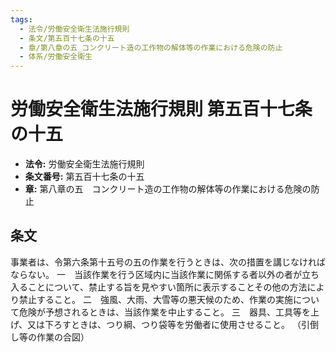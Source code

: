 ```yaml
---
tags:
  - 法令/労働安全衛生法施行規則
  - 条文/第五百十七条の十五
  - 章/第八章の五_コンクリート造の工作物の解体等の作業における危険の防止
  - 体系/労働安全衛生
---
```

# 労働安全衛生法施行規則 第五百十七条の十五

- **法令:** 労働安全衛生法施行規則
- **条文番号:** 第五百十七条の十五
- **章:** 第八章の五　コンクリート造の工作物の解体等の作業における危険の防止

## 条文
事業者は、令第六条第十五号の五の作業を行うときは、次の措置を講じなければならない。
一　当該作業を行う区域内に当該作業に関係する者以外の者が立ち入ることについて、禁止する旨を見やすい箇所に表示することその他の方法により禁止すること。
二　強風、大雨、大雪等の悪天候のため、作業の実施について危険が予想されるときは、当該作業を中止すること。
三　器具、工具等を上げ、又は下ろすときは、つり綱、つり袋等を労働者に使用させること。
（引倒し等の作業の合図）

